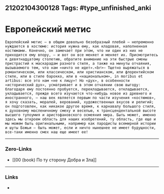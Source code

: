 21202104300128
Tags: #type_unfinished_anki
---
# Европейский метис

    Европейский метис – в общем довольно безобразный плебей – непременно нуждается в костюме: история нужна ему, как кладовая, наполненная костюмами. Конечно, он замечает при этом, что ни один из них не приходится ему впору, – и вот он все меняет и меняет их. Присмотритесь к девятнадцатому столетию, обратите внимание на эти быстрые смены пристрастий к маскарадам разного стиля, а также на минуты отчаяния, вызываемого тем, что нам «ничто не идет».<br>– Тщетно выряжаться в романтическом, или классическом, или христианском, или флорентийском стиле, или в стиле барокко, или в «национальном», in moribus et artibus: все это нам «не к лицу»! Но «дух», в особенности «исторический дух», усматривает и в этом отчаянии свою выгоду: благодаря ему постоянно пробуется, перекладывается, откладывается, укладывается, прежде всего изучается что-нибудь новое из древнего и иностранного, – наш век является первым по части изучения «костюмов», я хочу сказать, моралей, верований, художественных вкусов и религий; он подготовлен, как никакое другое время, к карнавалу большого стиля, к духовному масленичному смеху и веселью, к трансцендентальной высоте высшего тупоумия и аристофановского осмеяния мира. Быть может, именно здесь мы откроем область для наших изобретений, ту область, где еще и мы можем быть оригинальными, например как пародисты всемирной истории и шуты Божьи – быть может, если и ничто нынешнее не имеет будущности, все-таки именно смех наш еще имеет ее!

---
### Zero-Links
- [[00 (book) По ту сторону Добра и Зла]]
---
### Links
-